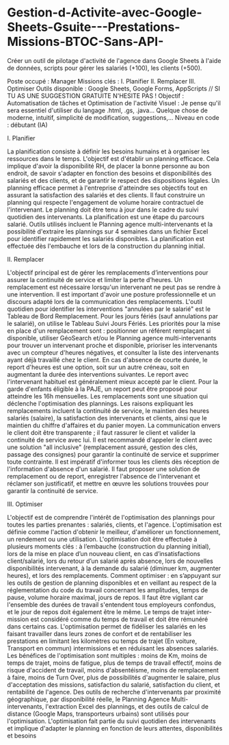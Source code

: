 # Gestion-d-Activite-avec-Google-Sheets-Gsuite---Prestations-Missions-BTOC-Sans-API-
Créer un outil de pilotage d'activité de l'agence dans Google Sheets à l'aide de données, scripts pour gérer les salariés (+100), les clients (+500).

Poste occupé : Manager
Missions clés : I. Planifier II. Remplacer III. Optimiser
Outils disponible : Google Sheets, Google Forms, AppScripts // SI TU AS UNE SUGGESTION GRATUITE N'HESITE PAS !
Objectif : Automatisation de tâches et Optimisation de l'activité
Visuel : Je pense qu'il sera essentiel d'utiliser du langage .html, .gs, .java... Quelque chose de moderne, intuitif, simplicité de modification, suggestions,...
Niveau en code : débutant (IA)

I. Planifier

La planification consiste à définir les besoins humains et à organiser les ressources dans le temps.
L'objectif est d'établir un planning efficace.
Cela implique d'avoir la disponibilité RH, de placer la bonne personne au bon endroit, de savoir s'adapter en fonction des besoins et disponibilités des salariés et des clients, et de garantir le respect des dispositions légales.
Un planning efficace permet à l'entreprise d'atteindre ses objectifs tout en assurant la satisfaction des salariés et des clients.
Il faut construire un planning qui respecte l'engagement de volume horaire contractuel de l'intervenant.
Le planning doit être tenu à jour dans le cadre du suivi quotidien des intervenants.
La planification est une étape du parcours salarié.
Outils utilisés incluent le Planning agence multi-intervenants et la possibilité d'extraire les plannings sur 4 semaines dans un fichier Excel pour identifier rapidement les salariés disponibles.
La planification est effectuée dès l'embauche et lors de la construction du planning initial.

II. Remplacer

L'objectif principal est de gérer les remplacements d’interventions pour assurer la continuité de service et limiter la perte d’heures.
Un remplacement est nécessaire lorsqu'un intervenant ne peut pas se rendre à une intervention.
Il est important d'avoir une posture professionnelle et un discours adapté lors de la communication des remplacements.
L'outil quotidien pour identifier les interventions "annulées par le salarié" est le Tableau de Bord Remplacement. Pour les jours fériés (sauf annulations par le salarié), on utilise le Tableau Suivi Jours Fériés.
Les priorités pour la mise en place d'un remplacement sont : positionner un référent remplaçant si disponible, utiliser GéoSearch et/ou le Planning agence multi-intervenants pour trouver un intervenant proche et disponible, prioriser les intervenants avec un compteur d'heures négatives, et consulter la liste des intervenants ayant déjà travaillé chez le client.
En cas d'absence de courte durée, le report d'heures est une option, soit sur un autre créneau, soit en augmentant la durée des interventions suivantes. Le report avec l'intervenant habituel est généralement mieux accepté par le client. Pour la garde d'enfants éligible à la PAJE, un report peut être proposé pour atteindre les 16h mensuelles.
Les remplacements sont une situation qui déclenche l'optimisation des plannings.
Les raisons expliquant les remplacements incluent la continuité de service, le maintien des heures salariés (salaire), la satisfaction des intervenants et clients, ainsi que le maintien du chiffre d'affaires et du panier moyen.
La communication envers le client doit être transparente ; il faut rassurer le client et valider la continuité de service avec lui. Il est recommandé d'appeler le client avec une solution "all inclusive" (remplacement assuré, gestion des clés, passage des consignes) pour garantir la continuité de service et supprimer toute contrainte.
Il est impératif d'informer tous les clients dès réception de l'information d'absence d'un salarié. Il faut proposer une solution de remplacement ou de report, enregistrer l'absence de l'intervenant et réclamer son justificatif, et mettre en œuvre les solutions trouvées pour garantir la continuité de service.

III. Optimiser

L'objectif est de comprendre l'intérêt de l'optimisation des plannings pour toutes les parties prenantes : salariés, clients, et l'agence.
L'optimisation est définie comme l'action d'obtenir le meilleur, d'améliorer un fonctionnement, un rendement ou une utilisation.
L'optimisation doit être effectuée à plusieurs moments clés : à l’embauche (construction du planning initial), lors de la mise en place d’un nouveau client, en cas d’insatisfactions client/salarié, lors du retour d’un salarié après absence, lors de nouvelles disponibilités intervenant, à la demande du salarié (diminuer km, augmenter heures), et lors des remplacements.
Comment optimiser : en s’appuyant sur les outils de gestion de planning disponibles et en veillant au respect de la réglementation du code du travail concernant les amplitudes, temps de pause, volume horaire maximal, jours de repos. Il faut être vigilant car l'ensemble des durées de travail s'entendent tous employeurs confondus, et le jour de repos doit également être le même. Le temps de trajet inter-mission est considéré comme du temps de travail et doit être rémunéré dans certains cas.
L'optimisation permet de fidéliser les salariés en les faisant travailler dans leurs zones de confort et de rentabiliser les prestations en limitant les kilomètres ou temps de trajet (En voiture, Transport en commun) intermissions et en réduisant les absences salariés.
Les bénéfices de l'optimisation sont multiples : moins de Km, moins de temps de trajet, moins de fatigue, plus de temps de travail effectif, moins de risque d'accident de travail, moins d'absentéisme, moins de remplacement à faire, moins de Turn Over, plus de possibilités d'augmenter le salaire, plus d'acceptation des missions, satisfaction du salarié, satisfaction du client, et rentabilité de l'agence.
Des outils de recherche d'intervenants par proximité géographique, par disponibilité réelle, le Planning Agence Multi-intervenants, l'extraction Excel des plannings, et des outils de calcul de distance (Google Maps, transporteurs urbains) sont utilisés pour l'optimisation.
L'optimisation fait partie du suivi quotidien des intervenants et implique d'adapter le planning en fonction de leurs attentes, disponibilités et besoins








































